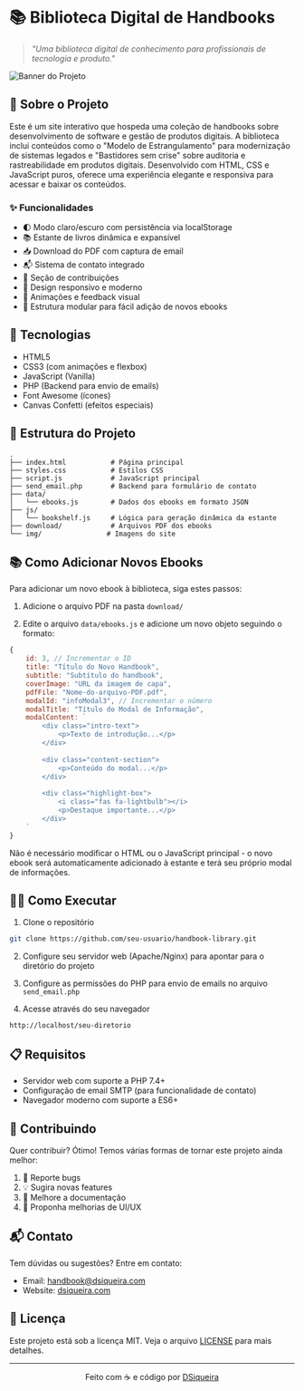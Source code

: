 # 📚 Biblioteca Digital de Handbooks

> *"Uma biblioteca digital de conhecimento para profissionais de tecnologia e produto."*

![Banner do Projeto](https://iili.io/3drMNcJ.png)

## 🚀 Sobre o Projeto

Este é um site interativo que hospeda uma coleção de handbooks sobre desenvolvimento de software e gestão de produtos digitais. A biblioteca inclui conteúdos como o "Modelo de Estrangulamento" para modernização de sistemas legados e "Bastidores sem crise" sobre auditoria e rastreabilidade em produtos digitais. Desenvolvido com HTML, CSS e JavaScript puros, oferece uma experiência elegante e responsiva para acessar e baixar os conteúdos.

### ✨ Funcionalidades

- 🌓 Modo claro/escuro com persistência via localStorage
- 📚 Estante de livros dinâmica e expansível
- 📥 Download do PDF com captura de email
- 📬 Sistema de contato integrado
- 🤝 Seção de contribuições
- 🎨 Design responsivo e moderno
- 🎉 Animações e feedback visual
- 💾 Estrutura modular para fácil adição de novos ebooks

## 🔧️ Tecnologias

- HTML5
- CSS3 (com animações e flexbox)
- JavaScript (Vanilla)
- PHP (Backend para envio de emails)
- Font Awesome (ícones)
- Canvas Confetti (efeitos especiais)

## 💼 Estrutura do Projeto

```
.
├── index.html           # Página principal
├── styles.css           # Estilos CSS
├── script.js            # JavaScript principal
├── send_email.php       # Backend para formulário de contato
├── data/
│   └── ebooks.js        # Dados dos ebooks em formato JSON
├── js/
│   └── bookshelf.js     # Lógica para geração dinâmica da estante
├── download/            # Arquivos PDF dos ebooks
└── img/                # Imagens do site
```

## 📚 Como Adicionar Novos Ebooks

Para adicionar um novo ebook à biblioteca, siga estes passos:

1. Adicione o arquivo PDF na pasta `download/`

2. Edite o arquivo `data/ebooks.js` e adicione um novo objeto seguindo o formato:

```javascript
{
    id: 3, // Incrementar o ID
    title: "Título do Novo Handbook",
    subtitle: "Subtítulo do handbook",
    coverImage: "URL da imagem de capa",
    pdfFile: "Nome-do-arquivo-PDF.pdf",
    modalId: "infoModal3", // Incrementar o número
    modalTitle: "Título do Modal de Informação",
    modalContent: `
        <div class="intro-text">
            <p>Texto de introdução...</p>
        </div>
        
        <div class="content-section">
            <p>Conteúdo do modal...</p>
        </div>
        
        <div class="highlight-box">
            <i class="fas fa-lightbulb"></i>
            <p>Destaque importante...</p>
        </div>
    `
}
```

Não é necessário modificar o HTML ou o JavaScript principal - o novo ebook será automaticamente adicionado à estante e terá seu próprio modal de informações.

## 🏃‍♂️ Como Executar

1. Clone o repositório
```bash
git clone https://github.com/seu-usuario/handbook-library.git
```

2. Configure seu servidor web (Apache/Nginx) para apontar para o diretório do projeto

3. Configure as permissões do PHP para envio de emails no arquivo `send_email.php`

4. Acesse através do seu navegador
```
http://localhost/seu-diretorio
```

## 📋 Requisitos

- Servidor web com suporte a PHP 7.4+
- Configuração de email SMTP (para funcionalidade de contato)
- Navegador moderno com suporte a ES6+

## 🤝 Contribuindo

Quer contribuir? Ótimo! Temos várias formas de tornar este projeto ainda melhor:

1. 🐛 Reporte bugs
2. 💡 Sugira novas features
3. 📖 Melhore a documentação
4. 🎨 Proponha melhorias de UI/UX

## 📬 Contato

Tem dúvidas ou sugestões? Entre em contato:
- Email: handbook@dsiqueira.com
- Website: [dsiqueira.com](https://dsiqueira.com)

## 📄 Licença

Este projeto está sob a licença MIT. Veja o arquivo [LICENSE](LICENSE) para mais detalhes.

---

<p align="center">
Feito com ☕ e código por <a href="https://dsiqueira.com">DSiqueira</a>
</p>